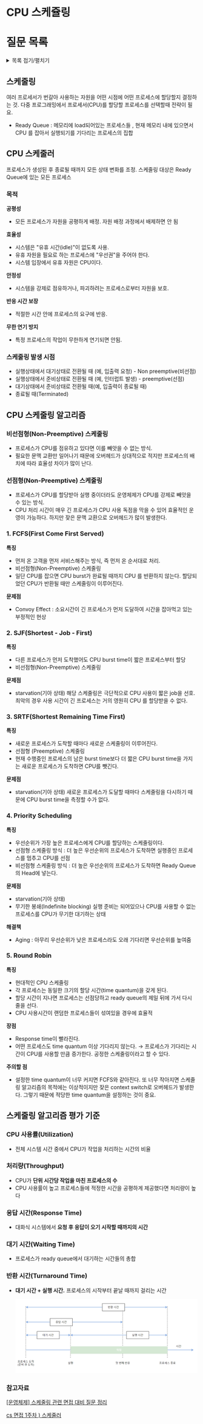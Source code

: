 # CPU 스케쥴링

# 질문 목록
<details>
<summary>목록 접기/펼치기</summary>
<div markdown="1">

## 1. 스케줄링에 대해 설명해주세요.

여러 프로세스가 있고, 이 프로세스들이 자원(CPU 등)을 동시에 요구하는데 자원은 제한되어 있습니다. 그럴 때 제한된 자원들을 어떻게(순서를 할당하는 등) 나눠줄 것인지에 대한 정책을 말합니다.

## 2. CPU 스케줄링은 언제 발생합니까?

- 실행상태에서 대기상태로 전환될 때 (예, 입출력 요청) - Non preemptive(비선점)
- 실행상태에서 준비상태로 전환될 때 (예, 인터럽트 발생) - preemptive(선점)
- 대기상태에서 준비상태로 전환될 때(예, 입출력이 종료될 때)
- 종료될 때(Terminated)

## 3. CPU 스케줄링의 목적은 무엇입니까?

**1. 공평성**

- 모든 프로세스가 자원을 공평하게 배정받아야 한다. 자원 배정 과정에서 배제되어서는 안 된다.

**2. 효율성**

- 시스템은 "유휴 시간(idle)"이 없도록 사용되어야 한다.
- 유휴 자원을 필요로 하는 프로세스에 "우선권"을 주어야 한다.
- 시스템 입장에서 유휴 자원은 CPU이다.

**3. 안정성**

- 시스템을 강제로 점유하거나, 파괴하려는 프로세스로부터 자원을 보호해야 한다.

**4. 반응 시간 보장**

- 적절한 시간 안에 프로세스의 요구에 반응해야 한다.

**5. 무한 연기 방지.**

- 특정 프로세스의 작업이 무한하게 연기되어서는 안 된다.

## 4. 스케줄링은 어떻게 분류합니까?

CPU 스케줄링은 규모에 따라 장기, 중기, 단기 스케줄링으로 구분됩니다.

**1) 장기 스케줄링 (Long-term scheduler)**

- 가장 큰 틀에서 이루어지는 CPU 스케줄링입니다. 고수준 스케줄링, 작업 스케줄링이라고도 합니다.
- 프로세스에 Memory(및 각종 자원)을 주는 문제를 스케줄링 합니다.
- 전체 시스템의 부하를 고려하여 작업 요청을 받아들일지, 거부할지에 대한 결정을 합니다. 즉 new 상태의 프로세스를 admitted 하는 작업을 장기 스케줄러가 합니다.
- 즉, 장기스케줄링의 결정에 따라 시스템 내의 프로세스 총 개수(degree of multiprogramming)가 정해집니다.
- 최근 운영체제에서는 보통 장기 스케줄러가 없습니다. 프로그램을 실행시키면 곧바로 ready 상태에 돌입하죠.

**2) 중기 스케줄링 (Medium-term scheduler, Swapper)**

- 장기스케줄링은 프로세스의 활성화 승인을 다룬다면 중기 스케줄링은 이미 활성화가 된 프로세스들에 대한 관리를 합니다.
- 시스템의 과부하를 막기 위해 활성화된 프로세스들의 중지 여부를 결정하여 활성화된 프로세스 수를 조절합니다.
- 즉, 여유 공간 마련을 위해 프로세스를 통째로 메모리에서 디스크로 쫓아냅니다.(Swap out)
- 이 역시 degree of multiprogramming을 제어하는 것이죠.
- 중기 스케줄링에 의해 중지된 프로세스들은 **보류 상태(Suspended, Stopped)**가 됩니다.

**3) 단기 스케줄링 (Short-term scheduler, CPU scheduler)**

- 가장 작은 단위의 스케줄링을 단기 스케줄링이라고 합니다.
- 어떤 프로세스에 CPU를 할당할지, 어떤 프로세스를 대기 상태로 보낼지 등을 결정합니다.
- 단기 스케줄러가**어떤 기준에 따라 프로세스를 선택(스케줄링 알고리즘)**하고 **어느 정도 자원을 배분(Time slice와 관련)**할지에 따라 시스템에 큰 영향을 끼칩니다.
- 단기 스케줄링은 스케줄링 중에서도 핵심인 부분이라 뒤에서 다룰 내용은 대부분 단기 스케줄링에 대한 내용입니다.

## 5. CPU 스케줄링의 종류를 설명해주세요.

**비선점(Non-preemptive) 스케줄링**

- 이미 할당된 CPU를 다른 프로세스가 강제로 빼앗아 사용할 수 없는 스케줄링 기법이다.
- 프로세스가 CPU를 할당받으면 해당 프로세스가 완료될 때까지 CPU를 사용한다.
- 일괄 처리 방식의 스케줄링(공정하지만 긴급 응답을 요하는 작업에 좋지 않다.)
- **FCFS**(FIFO) : 준비상태 큐에 도착한 순서에 따라 CPU를 할당하는 기법. 공평성은 유지되지만 짧은 작업이 긴 작업을, 중요한 작업이 중요하지 않은 작업을 기다리게 됨.
    - 장점 : 평균 응답시간이 길다. (대화식 시스템에 부적합)
    - 단점 : 도착 순서에 따라 공평하다.
- **SJF**(Shortest Job First) : 실행시간이 가장 짧은 프로세스에 먼저 CPU를 할당하는 기법. 가장 적은 평균 대기 시간을 제공하는 최적 알고리즘
    - 장점 : 평균 응답 시간을 최소화 할 수 있다.
    - 단점 : 실행시간이 긴 프로세스는 CPU를 할당받지 못하고 무한히 대기하는 현상 발생(starvation)
- **HRN**(Highest Response ratio) : 실행 시간이 긴 프로세스에 불리한 SJF 기법을 보완하기 위한 것으로 우선순위 계산 결과 값이 높은 것부터 우선순위가 부여된다. 대기 시간이 길수록 계산 결과가 높다. 우선순위 = (대기시간 + 서비스시간 / 서비스시간) 큰 프로세스일수록 우선순위가 낮으므로 평균 응답시간도 단축
- **기한부**(DeadLine) : 프로세스에게 일정한 시간을 주어 그 시간 안에 프로세스를 완료하도록 하는 기법
- **우선순위**(Priority) : 준비상태 큐에서 기다리는 각 프로세스마다 우선순위를 부여하여 그 중 가장 높은 프로세스에게 먼저 CPU를 할당하는 기법. 정적, 동적 우선순위 방법 존재

**선점(Preemptive) 스케줄링**

- 하나의 프로세스가 CPU를 할당받아 실행 하고 있을 때 우선순위가 높은 프로세스가 CPU를 강제로 빼앗아 사용할 수 있는 스케줄링 기법
- 선점으로 인한 많은 오버헤드가 발생한다.
- 시분할 시스템에 사용하는 스케줄링이다. (긴급을 요하는 우선순위를 갖는 시분할 처리, 실시간 처리에 유용)
- 선점을 위해 시간 배당을 위한 인터럽트용 타이머 클럭(Clock)이 필요한다.
- **SRT**(Shortest Remaining Time) : 현재 실행 중인 프로세스의 남은 시간과 대기 큐에 프로세스의 실행시간이 가장 짧은 프로세스에게 CPU를 할당하는 기법 (비선점 기법인 SJF 알고리즘의 선점 형태로 변경한 기법)
    - 단점 : 잦은 선점으로 인한 문맥교환의 부담, starvation 의 위험
- **선점 우선순위** : 준비상태 큐의 프로세스들 중에서 우선순위가 가장 높은 프로세스에게 먼저 CPU를 할당하는 기법
- **RR**(Round Robin) : 시분할 시스템을 위해 고안된 방법으로, FCFS 알고리즘을 선점 형태로 변형한 기법. 대기 큐를 사용하여 먼저 대기한 작업이 먼저 CPU를 사용한다.
    - 단점 : CPU를 사용할 수 있는 시간(Quantum)동안 CPU를 사용한 후에 다시 대기 큐의 가장되로 배치된다. 할당되는 시간이 클 경우 FCFS 기법과 같아지고, 시간이 작을 경우 문맥교환 및 오버헤드가 자주 발생됨
- **MLQ(다단계 큐)** : 프로세스를 특정 그룹으로 분류할 수 있는 경우 그룹에 따라 각기 다른 준비상태 큐를 사용한다. 작업들을 여러 종류의 그룹으로 분할. 큐들간에 프로세스 이동이 불가능하다. 각 큐는 자신만의 독자적인 스케줄링을 가진다. 상위 우선 순위의 큐가 Empty 이면 하위 우선순위의 큐의 프로세스가 수행된다.
- **MLFQ(다단계 피드백 큐)** : 특정 그룹의 준비상태 큐에 들어간 프로세스가 다른 준비상태 큐로 이동할 수 없는 다단계 큐 기법을 준비상태 큐 사이를 이동할 수 있도록 개선한 기법. 새로운 프로세스는 높은 우선순위, 프로세스의 실행이 길어질 수록 점점 낮은 우선순위 큐로 이동. 제일 마지막 단계에서는 RR/FCFS 처리. 우선순위가 높은 단계의 큐일수록 시간 할당량을 작게 설정한다. 기아 상태를 예방하는 Aging 방법. 현대 OS에서 RR방식과 함께 가장 많이 사용되는 스케줄링 기법.
- **RM(Rate Monotonic, 주기단조)** 알고리즘 : 수행 주기가 가장 짧은 프로세스에 가장 높은 우선순위를 부여하는 실시간 스케줄링 알고리즘. 정적 스케줄링방식. 마감 시간과 주기가 일치.
    - 장점 : 간단, 사용률이 0.69이하일때 항상 스케줄링 가능
    - 단점 : 주기가 긴 태스크들의 우선순위가 낮아서 장시간 대기
- EDF(Earliest Deadline First, 최단 마감시간 우선)알고리즘 : 프로세스의 마감시한이 가까울수록 우선순위를 높게 부여하는 선점방식의 동적 스케줄링
    - 장점 : 이론적으로 총 이용률이 1이하면 스케줄링 가능
    - 단점 : 태스크들의 수행 시간, 마감시간, 주기 등을 정확히 예측하는 것이 현실적으로 어려움.

비선점형 : FCFS, 비선점형 SJF

선점형 : RR, MLQ, MLFQ, 선점형 SJF(SRF), RM(Rate Monotonic), EDF

## 6. 선점 스케줄링과 비선점 스케줄링의 차이점에 대해 설명해주세요.

**선점** : CPU를 할당받아 실행 중인 프로세스로부터 CPU를 선점(빼앗는 것)하여 다른 프로세스를 할당 할 수 있는 방식입니다.

Ex) RR, SRT, MLQ, MFQ

**비선점** : CPU를 할당받은 프로세스가 스스로 CPU를 반납할 때까지 CPU를 독점하여 사용 방식입니다.

Ex) FCFS, SJR, HRN

## 7. 스케줄링 알고리즘의 평가 기준을 설명해주세요.

**CPU 사용률(Utilization)**

전체 시스템 시간 중에서 **CPU가 작업을 처리하는 시간의 비율**입니다.

유휴 시간이 적을수록 CPU 사용률이 높습니다.

CPU 사용률을 극대화하려는 많은 노력이 있지만 현재는 90% 정도가 최대 사용률이라고 합니다.

**처리량(Throughput)**

CPU가 **단위 시간당 작업을 마친 프로세스의 수** 입니다.

CPU 사용률이 높고 프로세스들에 적정한 시간을 공평하게 제공했다면 처리량이 높습니다.

정확한 계산은 어려운 편이라고 합니다.

**응답 시간(Response Time)**

대화식 시스템에서 **요청 후 응답이 오기 시작할 때까지의 시간**입니다.

짧을수록 좋습니다.

**대기 시간(Waiting Time)**

**프로세스가 준비(ready) 큐에서 대기하는 시간들의 총합**입니다.

대기시간이 짧을수록 좋습니다.

**반환 시간(Turnaround Time) [ 대기 시간 + 실행 시간]**

프로세스의 시작부터 끝날 때까지 걸리는 시간입니다.

## 8. 전면 프로세스, 후면 프로세스에 대해 설명해주세요.

**전면 프로세스**란 GUI를 사용하는 OS에서 화면 맨 앞에 놓인 프로세스를 말합니다.

사용자와 상호작용이 있는 프로세스입니다.

사용자 측면에서는 입출력이 중요하기에 사용자 측면에서는

**대기시간, 응답 시간, 반환 시간을 줄여줄 수 있는 스케줄링을 활용해야 합니다**.

**후면 프로세스**란 사용자와 상호작용이 없는 프로세스입니다.

시스템 측면에서는 시스템의 자원을 최대한 활용할 수 있는 처리량 + CPU 사용률이 높게 해주는

스케줄링을 활용해야 한다.

어떠한 상호작용 없이 순수 로직을 처리하는 프로세스를 의미합니다.

## 9. 인터럽트에 대해 설명해주세요.

CPU가 프로그램을 실행하고 있을 때, 입출력 하드웨어 등의 장치나 **예외상황이 발생**하여 처리가 **필요할 경우**에 마이크로프로세서에게 알려 처리할 수 있도록 하는 것을 말합니다.

인터럽트는 크게 **하드웨어 인터럽트**와 **소프트웨어 인터럽트**로 나뉩니다.

## 10. 하드웨어 인터럽트에 대해 설명해주세요.

하드웨어가 발생시키는 인터럽트로, CPU가 아닌 다른 하드웨어 장치가 cpu에 어떤 사실을 알려주거나 cpu 서비스를 요청해야 할 경우 발생시킵니다.

## 11. 소프트웨어 인터럽트에 대해 설명해주세요.

소프트웨어가 발생시키는 인터럽트입니다. 소프트웨어(사용자 프로그램)가 스스로 인터럽트 라인을 세팅합니다.

종류: 예외 상황, system call

인터럽트를 발생시키기 위해 하드웨어/소프트웨어는 cpu내에 있는 인터럽트 라인을 세팅하여 인터럽트를 발생시킵니다.

cpu는 매번 명령을 수행하기 전에 인터럽트라인이 세팅되어있는지를 검사합니다.

</div>
</details>

## 스케줄링

여러 프로세서가 번갈아 사용하는 자원을 어떤 시점에 어떤 프로세스에 할당할지 결정하는 것. 다중 프로그래밍에서 프로세서(CPU)를 할당할 프로세스를 선택할때 전략이 필요.

- Ready Queue : 메모리에 load되어있는 프로세스들 , 현재 메모리 내에 있으면서 CPU 를 잡아서 실행되기를 기다리는 프로세스의 집합

## CPU 스케줄러

프로세스가 생성된 후 종료될 때까지 모든 상태 변화를 조정. 스케줄링 대상은 Ready Queue에 있는 모든 프로세스

### **목적**

**공평성**

- 모든 프로세스가 자원을 공평하게 배정. 자원 배정 과정에서 배제하면 안 됨

**효율성**

- 시스템은 "유휴 시간(idle)"이 없도록 사용.
- 유휴 자원을 필요로 하는 프로세스에 "우선권"을 주어야 한다.
- 시스템 입장에서 유휴 자원은 CPU이다.

**안정성**

- 시스템을 강제로 점유하거나, 파괴하려는 프로세스로부터 자원을 보호.

**반응 시간 보장**

- 적절한 시간 안에 프로세스의 요구에 반응.

**무한 연기 방지**

- 특정 프로세스의 작업이 무한하게 연기되면 안됨.

### 스케줄링 **발생 시점**

- 실행상태에서 대기상태로 전환될 때 (예, 입출력 요청) - Non preemptive(비선점)
- 실행상태에서 준비상태로 전환될 때 (예, 인터럽트 발생) - preemptive(선점)
- 대기상태에서 준비상태로 전환될 때(예, 입출력이 종료될 때)
- 종료될 때(Terminated)

## CPU 스케줄링 알고리즘

### 비선점형(Non-Preemptive) 스케줄링

- 프로세스가 CPU를 점유하고 있다면 이를 빼앗을 수 없는 방식.
- 필요한 문맥 교환만 일어나기 때문에 오버헤드가 상대적으로 적지만 프로세스의 배치에 따라 효율성 차이가 많이 난다.

### 선점형(Non-Preemptive) 스케줄링

- 프로세스가 CPU를 할당받아 실행 중이더라도 운영체제가 CPU를 강제로 빼앗을 수 있는 방식.
- CPU 처리 시간이 매우 긴 프로세스가 CPU 사용 독점을 막을 수 있어 효율적인 운영이 가능하다. 하지만 잦은 문맥 교환으로 오버헤드가 많이 발생한다.

### 1. FCFS(First Come First Served)

**특징**

- 먼저 온 고객을 먼저 서비스해주는 방식, 즉 먼저 온 순서대로 처리.
- 비선점형(Non-Preemptive) 스케줄링
- 일단 CPU를 잡으면 CPU burst가 완료될 때까지 CPU 를 반환하지 않는다. 할당되었던 CPU가 반환될 때만 스케줄링이 이루어진다.

**문제점**

- Convoy Effect : 소요시간이 긴 프로세스가 먼저 도달하여 시간을 잡아먹고 있는 부정적인 현상

### 2. SJF(Shortest - Job - First)

**특징**

- 다른 프로세스가 먼저 도착했어도 CPU burst time이 짧은 프로세스부터 할당
- 비선점형(Non-Preemptive) 스케줄링

**문제점**

- starvation(기아 상태)
  해당 스케줄링은 극단적으로 CPU 사용이 짧은 job을 선호. 최악의 경우 사용 시간이 긴 프로세스는 거의 영원히 CPU 를 할당받을 수 없다.

### 3. SRTF(Shortest Remaining Time First)

**특징**

- 새로운 프로세스가 도착할 때마다 새로운 스케줄링이 이루어진다.
- 선점형 (Preemptive) 스케줄링
- 현재 수행중인 프로세스의 남은 burst time보다 더 짧은 CPU burst time을 가지는 새로운 프로세스가 도착하면 CPU를 뺏긴다.

**문제점**

- starvation(기아 상태)
  새로운 프로세스가 도달할 때마다 스케줄링을 다시하기 때문에 CPU burst time을 측정할 수가 없다.

### 4. Priority Scheduling

**특징**

- 우선순위가 가장 높은 프로세스에게 CPU를 할당하는 스케줄링이다.
- 선점형 스케줄링 방식 : 더 높은 우선순위의 프로세스가 도착하면 실행중인 프로세스를 멈추고 CPU를 선점
- 비선점형 스케줄링 방식 : 더 높은 우선순위의 프로세스가 도착하면 Ready Queue의 Head에 넣는다.

**문제점**

- starvation(기아 상태)
- 무기한 봉쇄(Indefinite blocking)
  실행 준비는 되어있으나 CPU를 사용할 수 없는 프로세스를 CPU가 무기한 대기하는 상태

**해결책**

- Aging : 아무리 우선순위가 낮은 프로세스라도 오래 기다리면 우선순위를 높여줌

### 5. Round Robin

**특징**

- 현대적인 CPU 스케줄링
- 각 프로세스는 동일한 크기의 할당 시간(time quantum)을 갖게 된다.
- 할당 시간이 지나면 프로세스는 선점당하고 ready queue의 제일 뒤에 가서 다시 줄을 선다.
- CPU 사용시간이 랜덤한 프로세스들이 섞여있을 경우에 효율적

**장점**

- Response time이 빨라진다.
- 어떤 프로세스도 time quantum 이상 기다리지 않는다.
  → 프로세스가 기다리는 시간이 CPU를 사용할 만큼 증가한다. 공정한 스케줄링이라고 할 수 있다.

**주의할 점**

- 설정한 time quantum이 너무 커지면 FCFS와 같아진다. 또 너무 작아지면 스케줄링 알고리즘의 목적에는 이상적이지만 잦은 context switch로 오버헤드가 발생한다. 그렇기 때문에 적당한 time quantum을 설정하는 것이 중요.

## 스케줄링 알고리즘 평가 기준

### **CPU 사용률(Utilization)**

- 전체 시스템 시간 중에서 CPU가 작업을 처리하는 시간의 비율

### **처리량(Throughput)**

- CPU가 **단위 시간당 작업을 마친 프로세스의 수**
- CPU 사용률이 높고 프로세스들에 적정한 시간을 공평하게 제공했다면 처리량이 높다

### **응답 시간(Response Time)**

- 대화식 시스템에서 **요청 후 응답이 오기 시작할 때까지의 시간**

### **대기 시간(Waiting Time)**

- 프로세스가 ready queue에서 대기하는 시간들의 총합

### **반환 시간(Turnaround Time)**

- **대기 시간 + 실행 시간.** 프로세스의 시작부터 끝날 때까지 걸리는 시간

  ![scheduling.png](img%2Fscheduling.png)


### 참고자료

[[운영체제] 스케줄링 관련 면접 대비 질문 정리](https://deious.tistory.com/290)

[cs 면접 1주차 ) 스케줄러](https://velog.io/@yuiopre98/cs-면접-1주차-스케줄러)